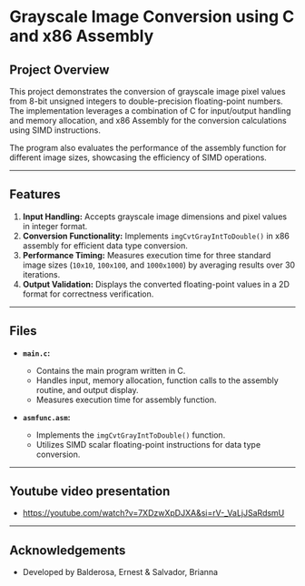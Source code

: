 # Grayscale Image Conversion using C and x86 Assembly

## Project Overview
This project demonstrates the conversion of grayscale image pixel values from 8-bit unsigned integers to double-precision floating-point numbers. The implementation leverages a combination of C for input/output handling and memory allocation, and x86 Assembly for the conversion calculations using SIMD instructions. 

The program also evaluates the performance of the assembly function for different image sizes, showcasing the efficiency of SIMD operations.

---

## Features
1. **Input Handling:** Accepts grayscale image dimensions and pixel values in integer format.
2. **Conversion Functionality:** Implements `imgCvtGrayIntToDouble()` in x86 assembly for efficient data type conversion.
3. **Performance Timing:** Measures execution time for three standard image sizes (`10x10`, `100x100`, and `1000x1000`) by averaging results over 30 iterations.
4. **Output Validation:** Displays the converted floating-point values in a 2D format for correctness verification.

---

## Files
- **`main.c`:**
  - Contains the main program written in C.
  - Handles input, memory allocation, function calls to the assembly routine, and output display.
  - Measures execution time for assembly function.

- **`asmfunc.asm`:**
  - Implements the `imgCvtGrayIntToDouble()` function.
  - Utilizes SIMD scalar floating-point instructions for data type conversion.

---
## Youtube video presentation
- https://youtube.com/watch?v=7XDzwXpDJXA&si=rV-_VaLjJSaRdsmU
---

## Acknowledgements
- Developed by Balderosa, Ernest & Salvador, Brianna
